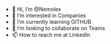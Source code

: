 - 👋 Hi, I’m @Nemolex
- 👀 I’m interested in Companies
- 🌱 I’m currently learning GITHUB
- 💞️ I’m looking to collaborate on Teams
- 📫 How to reach me at LinkedIn

<!---
Nemolex/Nemolex is a ✨ special ✨ repository because its `README.md` (this file) appears on your GitHub profile.
You can click the Preview link to take a look at your changes.
--->

